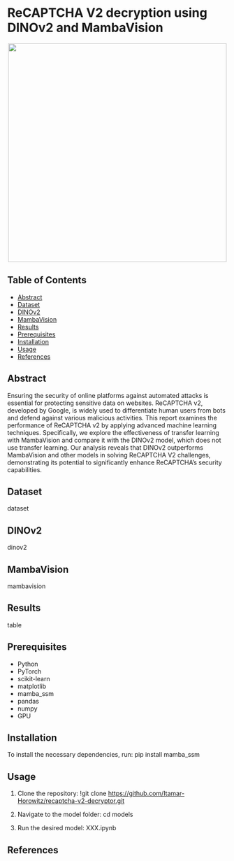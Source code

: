 # ReCAPTCHA V2 decryption using DINOv2 and MambaVision 

<p align="center">
  <img width="500" src="https://github.com/Itamar-Horowitz/recaptcha-v2-decryptor/blob/main/images/google_recaptcha.png">
</p>

## Table of Contents
  * [Abstract](#background)
  * [Dataset](#dataset)
  * [DINOv2](#dinov2)
  * [MambaVision](#mambavision)
  * [Results](#results)
  * [Prerequisites](#prerequisites)
  * [Installation](#installation)
  * [Usage](#usage)
  * [References](#references)

## Abstract
Ensuring the security of online platforms against automated attacks is essential for protecting sensitive data on websites. ReCAPTCHA v2, developed by Google, is widely used to differentiate human users from bots and defend against various malicious activities. This report examines the performance of ReCAPTCHA v2 by applying advanced machine learning techniques. Specifically, we explore the effectiveness of transfer learning with MambaVision and compare it with the DINOv2 model, which does not use transfer learning. Our analysis reveals that DINOv2 outperforms MambaVision and other models in solving ReCAPTCHA V2 challenges, demonstrating its potential to significantly enhance ReCAPTCHA’s security capabilities.

## Dataset

dataset

## DINOv2

dinov2

## MambaVision

mambavision

## Results

table

## Prerequisites

- Python
- PyTorch
- scikit-learn
- matplotlib
- mamba_ssm
- pandas
- numpy
- GPU

## Installation

To install the necessary dependencies, run:
pip install mamba_ssm

## Usage

1. Clone the repository:
!git clone https://github.com/Itamar-Horowitz/recaptcha-v2-decryptor.git

2. Navigate to the model folder:
cd models

3. Run the desired model:
XXX.ipynb

## References

